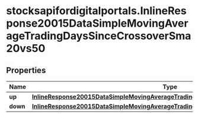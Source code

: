 # stocksapifordigitalportals.InlineResponse20015DataSimpleMovingAverageTradingDaysSinceCrossoverSma20vs50

## Properties

Name | Type | Description | Notes
------------ | ------------- | ------------- | -------------
**up** | [**InlineResponse20015DataSimpleMovingAverageTradingDaysSinceCrossoverSma20vs50Up**](InlineResponse20015DataSimpleMovingAverageTradingDaysSinceCrossoverSma20vs50Up.md) |  | [optional] 
**down** | [**InlineResponse20015DataSimpleMovingAverageTradingDaysSinceCrossoverSma20vs50Down**](InlineResponse20015DataSimpleMovingAverageTradingDaysSinceCrossoverSma20vs50Down.md) |  | [optional] 


